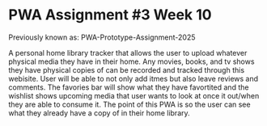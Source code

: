 # PWA Assignment #3 Week 10
Previously known as: PWA-Prototype-Assignment-2025

A personal home library tracker that allows the user to upload whatever physical media they have in their home. Any movies, books, and tv shows they have physical copies of can be recorded and tracked through this webisite. User will be able to not only add itmes but also leave reviews and comments. The favories bar will show what they have favortited and the wishlist shows upcoming media that user wants to look at once it out/when they are able to consume it. The point of this PWA is so the user can see what they already have a copy of in their home library. 
